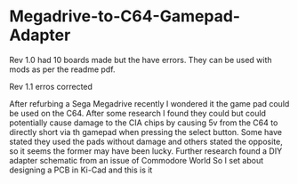 # Megadrive-to-C64-Gamepad-Adapter

Rev 1.0 had 10 boards made but the have errors. They can be used with mods as per the readme pdf.
<p>Rev 1.1 erros corrected

After refurbing a Sega Megadrive recently I wondered it the game pad could be used on the C64. After some research I found they could but could potentially cause damage to the CIA chips by causing 5v from the C64 to directly short via th gamepad when pressing the select button. Some have stated they used the pads without damage and others stated the opposite, so it seems the former may have been lucky.
Further research found a DIY adapter schematic from an issue of Commodore World 
So I set about designing a PCB in Ki-Cad and this is it

